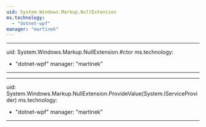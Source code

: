 ```yaml
---
uid: System.Windows.Markup.NullExtension
ms.technology: 
  - "dotnet-wpf"
manager: "martinek"
---
```


---
uid: System.Windows.Markup.NullExtension.#ctor
ms.technology: 
  - "dotnet-wpf"
manager: "martinek"
---

---
uid: System.Windows.Markup.NullExtension.ProvideValue(System.IServiceProvider)
ms.technology: 
  - "dotnet-wpf"
manager: "martinek"
---
